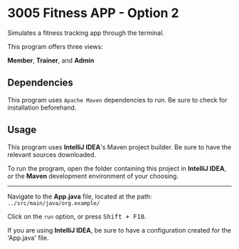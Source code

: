 # 3005 Fitness APP - Option 2

Simulates a fitness tracking app through the terminal.

This program offers three views:

**Member**, **Trainer**, and **Admin**

## Dependencies
This program uses `Apache Maven` dependencies to run. Be sure to check for installation beforehand.

## Usage
This program uses **IntelliJ IDEA**'s Maven project builder. Be sure to have the relevant sources downloaded.

To run the program, open the folder containing this project in **IntelliJ IDEA**, or the **Maven** development environment of your choosing.

******

Navigate to the **App.java** file, located at the path: `../src/main/java/org.example/`

Click on the `run` option, or press <kbd>Shift + F10</kbd>.

If you are using **IntelliJ IDEA**, be sure to have a configuration created for the 'App.java' file.
